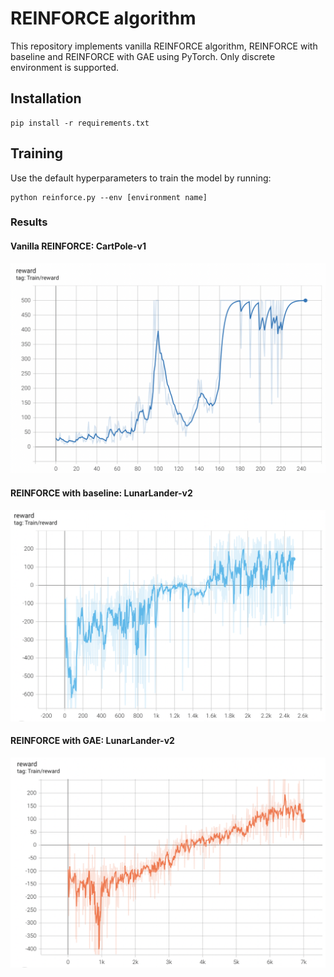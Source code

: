 # REINFORCE algorithm

This repository implements vanilla REINFORCE algorithm, REINFORCE with baseline and REINFORCE with GAE using PyTorch.
Only discrete environment is supported.

## Installation

```
pip install -r requirements.txt
```

## Training

Use the default hyperparameters to train the model by running:
```
python reinforce.py --env [environment name]
```

### Results
#### Vanilla REINFORCE: CartPole-v1 

![](CartPole-v1.png)

#### REINFORCE with baseline: LunarLander-v2 

![](LunarLander-v2_baseline.png)

#### REINFORCE with GAE: LunarLander-v2

![](LunarLander-v2_GAE.png)
